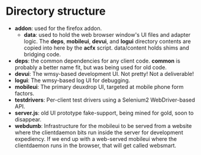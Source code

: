# Directory structure

* **addon**: used for the firefox addon.
    * **data**: used to hold the web browser window's UI files and adapter logic.
    The **deps**, **mobileui**, **devui**, and **logui** directory contents are copied into here by the **acfx** script.
    data/content holds shims and bridging code.
* **deps**: the common dependencies for any client code. **common** is probably
a better name fit, but was being used for old code.
* **devui**: The wmsy-based development UI.  Not pretty!  Not a deliverable!
* **logui**: The wmsy-based log UI for debugging.
* **mobileui**: The primary deuxdrop UI, targeted at mobile phone form factors.
* **testdrivers**: Per-client test drivers using a Selenium2 WebDriver-based API.
* **server.js**: old UI prototype fake-support, being mined for gold, soon to disappear.
* **webdumb**: Infrastructure for the mobileui to be served from a website
  where the clientdaemon bits run inside the server for development expediency.
  If we end up with a web-served mobileui where the clientdaemon runs in the
  browser, that will get called websmart.
